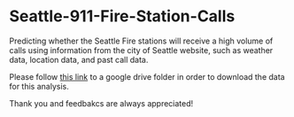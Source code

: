 # Seattle-911-Fire-Station-Calls
Predicting whether the Seattle Fire stations will receive a high volume of calls using information from the city of Seattle website, such as weather data, location data, and past call data.  

Please follow [this link](https://drive.google.com/drive/folders/19Q47SJgtu2Qz70t5KfVw9TXkNMHMddRH?usp=sharing) to a google drive folder in order to download the data for this analysis. 

Thank you and feedbakcs are always appreciated! 

